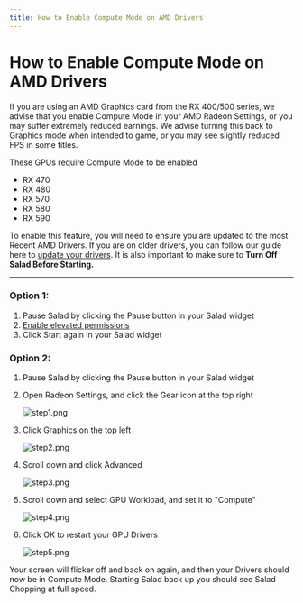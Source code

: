 ```yaml
---
title: How to Enable Compute Mode on AMD Drivers
---
```


# How to Enable Compute Mode on AMD Drivers

If you are using an AMD Graphics card from the RX 400/500 series, we advise that you enable Compute Mode in your AMD
Radeon Settings, or you may suffer extremely reduced earnings. We advise turning this back to Graphics mode when
intended to game, or you may see slightly reduced FPS in some titles.

These GPUs require Compute Mode to be enabled

- RX 470
- RX 480
- RX 570
- RX 580
- RX 590

To enable this feature, you will need to ensure you are updated to the most Recent AMD Drivers. If you are on older
drivers, you can follow our guide here to
[update your drivers](https://support.salad.io/hc/en-us/articles/360035633852-How-to-update-my-AMD-Drivers). It is also
important to make sure to **Turn Off Salad Before Starting.**

---

### Option 1:

1. Pause Salad by clicking the Pause button in your Salad widget
2. [Enable elevated permissions](https://support.salad.com/article/248-how-to-enable-elevated-permissions)
3. Click Start again in your Salad widget

### Option 2:

1. Pause Salad by clicking the Pause button in your Salad widget
2. Open Radeon Settings, and click the Gear icon at the top right

   ![step1.png](https://s3.amazonaws.com/helpscout.net/docs/assets/615b47bfca9e0011a4434693/images/619e6a152b380503dfe08166/img-9082-1637771419-1862688391.png)

3. Click Graphics on the top left

   ![step2.png](https://s3.amazonaws.com/helpscout.net/docs/assets/615b47bfca9e0011a4434693/images/619e6a15efc78d0553e5d5b4/img-9082-1637771420-1165043992.png)

4. Scroll down and click Advanced

   ![step3.png](https://s3.amazonaws.com/helpscout.net/docs/assets/615b47bfca9e0011a4434693/images/619e6a159ccf62287e5f9a28/img-9082-1637771421-2045400748.png)

5. Scroll down and select GPU Workload, and set it to "Compute"

   ![step4.png](https://s3.amazonaws.com/helpscout.net/docs/assets/615b47bfca9e0011a4434693/images/619e6a1664e42a671b63a1ab/img-9082-1637771422-1225376574.png)

6. Click OK to restart your GPU Drivers

   ![step5.png](https://s3.amazonaws.com/helpscout.net/docs/assets/615b47bfca9e0011a4434693/images/619e6a16efc78d0553e5d5b5/img-9082-1637771423-866893120.png)

Your screen will flicker off and back on again, and then your Drivers should now be in Compute Mode. Starting Salad back
up you should see Salad Chopping at full speed.
